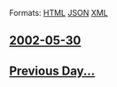 
Formats: [HTML](2002/05/30/index.html)  [JSON](2002/05/30/index.json)  [XML](2002/05/30/index.xml)  

## [2002-05-30](/news/2002/05/30/index.md)

## [Previous Day...](/news/2002/05/29/index.md)


